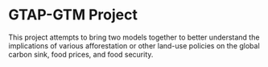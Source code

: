 # GTAP-GTM Project
This project attempts to bring two models together to better understand the implications of various afforestation or other land-use policies on the global carbon sink, food prices, and food security.
